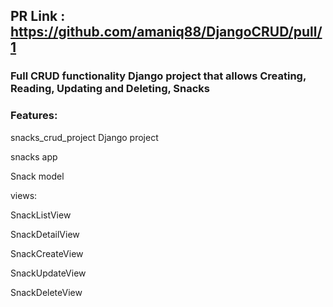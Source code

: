## PR Link : https://github.com/amaniq88/DjangoCRUD/pull/1

### Full CRUD functionality  Django project that allows Creating, Reading, Updating and Deleting, Snacks 


### Features: 

snacks_crud_project Django project

snacks app

Snack model



views:

SnackListView 

SnackDetailView 

SnackCreateView

SnackUpdateView 

SnackDeleteView

